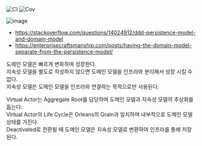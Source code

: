 ![CI](../../workflows/CI/badge.svg) ![Cov](../gh-pages/docs/badge_linecoverage.svg)

![image](https://user-images.githubusercontent.com/6711748/185770556-79045987-7c76-4228-93d2-2c312aaec50c.png)


* https://stackoverflow.com/questions/14024912/ddd-persistence-model-and-domain-model
* https://enterprisecraftsmanship.com/posts/having-the-domain-model-separate-from-the-persistence-model/

도메인 모델은 빠르게 변화하며 성장한다. <br/>
지속성 모델을 별도로 작성하지 않으면 도메인 모델을 인프라와 분리해서 성장 시킬 수 없다. <br/>
지속성 모델은 도메인 모델을 인프라와 연결하는 목적으로만 사용된다.


Virtual Actor는 Aggregate Root를 담당하며 도메인 모델과 지속성 모델의 추상화를 돕는다. <br/>
Virtual Actor의 Life Cycle은 Orleans의 Grain과 일치하며 내부적으로 도메인 모델 상태를 가진다.  <br/>
Deactivated로 전환될 때 도메인 모델은 지속성 모델로 변환하여 인프라를 통해 저장된다.
